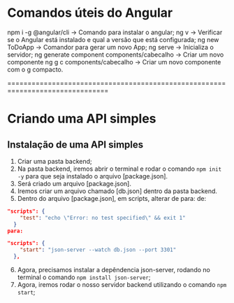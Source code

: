# Comandos úteis do Angular

npm i -g @angular/cli -> Comando para instalar o angular;
ng v -> Verificar se o Angular está instalado e qual a versão que está configurada;
ng new ToDoApp -> Comandor para gerar um novo App;
ng serve -> Inicializa o servidor;
ng generate component components/cabecalho -> Criar um novo componente
ng g c components/cabecalho -> Criar um novo componente com o g compacto.

===============================================================================
# Criando uma API simples

## Instalação de uma API simples
1. Criar uma pasta backend;
2. Na pasta backend, iremos abrir o terminal e rodar o comando `npm init -y`
para que seja instalado o arquivo [package.json].
3. Será criado um arquivo [package.json].
4. Iremos criar um arquivo chamado [db.json] dentro da pasta backend.
5. Dentro do arquivo [package.json], em scripts, alterar de para:
de:
```json
"scripts": {
    "test": "echo \"Error: no test specified\" && exit 1"
  } 
para:

"scripts": {
    "start": "json-server --watch db.json --port 3301"
  },
```

6. Agora, precisamos instalar a depêndencia json-server, rodando no terminal o comando `npm install json-server`;
7. Agora, iremos rodar o nosso servidor backend utilizando o comando `npm start`;